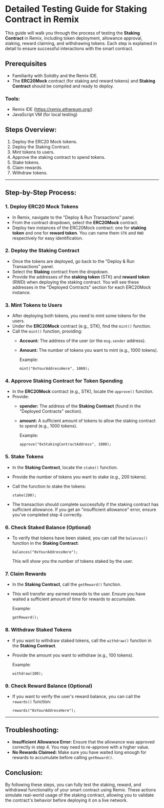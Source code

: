 
# Detailed Testing Guide for Staking Contract in Remix

This guide will walk you through the process of testing the **Staking Contract** in Remix, including token deployment, allowance approval, staking, reward claiming, and withdrawing tokens. Each step is explained in detail to ensure successful interactions with the smart contract.

## Prerequisites
- Familiarity with Solidity and the Remix IDE.
- The **ERC20Mock** contract (for staking and reward tokens) and **Staking Contract** should be compiled and ready to deploy.

### Tools:
- Remix IDE (https://remix.ethereum.org/)
- JavaScript VM (for local testing)

## Steps Overview:
1. Deploy the ERC20 Mock tokens.
2. Deploy the Staking Contract.
3. Mint tokens to users.
4. Approve the staking contract to spend tokens.
5. Stake tokens.
6. Claim rewards.
7. Withdraw tokens.
   
---

## Step-by-Step Process:

### 1. **Deploy ERC20 Mock Tokens**
- In Remix, navigate to the "Deploy & Run Transactions" panel.
- From the contract dropdown, select the **ERC20Mock** contract.
- Deploy two instances of the ERC20Mock contract: one for **staking token** and one for **reward token**. You can name them `STK` and `RWD` respectively for easy identification.

### 2. **Deploy the Staking Contract**
- Once the tokens are deployed, go back to the "Deploy & Run Transactions" panel.
- Select the **Staking** contract from the dropdown.
- Provide the addresses of the **staking token** (STK) and **reward token** (RWD) when deploying the staking contract. You will see these addresses in the "Deployed Contracts" section for each ERC20Mock instance.

### 3. **Mint Tokens to Users**
- After deploying both tokens, you need to mint some tokens for the users.
- Under the **ERC20Mock** contract (e.g., STK), find the `mint()` function.
- Call the `mint()` function, providing:
  - **Account:** The address of the user (or the `msg.sender` address).
  - **Amount:** The number of tokens you want to mint (e.g., 1000 tokens).

    Example:
    ```solidity
    mint("0xYourAddressHere", 1000);
    ```

### 4. **Approve Staking Contract for Token Spending**
- In the **ERC20Mock** contract (e.g., STK), locate the `approve()` function.
- Provide:
  - **spender:** The address of the **Staking Contract** (found in the "Deployed Contracts" section).
  - **amount:** A sufficient amount of tokens to allow the staking contract to spend (e.g., 1000 tokens).

    Example:
    ```solidity
    approve("0xStakingContractAddress", 1000);
    ```

### 5. **Stake Tokens**
- In the **Staking Contract**, locate the `stake()` function.
- Provide the number of tokens you want to stake (e.g., 200 tokens).
- Call the function to stake the tokens:
    ```solidity
    stake(200);
    ```

- The transaction should complete successfully if the staking contract has sufficient allowance. If you get an "insufficient allowance" error, ensure you've completed step 4 correctly.

### 6. **Check Staked Balance (Optional)**
- To verify that tokens have been staked, you can call the `balances()` function in the **Staking Contract**:
    ```solidity
    balances("0xYourAddressHere");
    ```
  This will show you the number of tokens staked by the user.

### 7. **Claim Rewards**
- In the **Staking Contract**, call the `getReward()` function.
- This will transfer any earned rewards to the user. Ensure you have waited a sufficient amount of time for rewards to accumulate.

    Example:
    ```solidity
    getReward();
    ```

### 8. **Withdraw Staked Tokens**
- If you want to withdraw staked tokens, call the `withdraw()` function in the **Staking Contract**.
- Provide the amount you want to withdraw (e.g., 100 tokens).

    Example:
    ```solidity
    withdraw(100);
    ```

### 9. **Check Reward Balance (Optional)**
- If you want to verify the user's reward balance, you can call the `rewards()` function:
    ```solidity
    rewards("0xYourAddressHere");
    ```

---

## Troubleshooting:
- **Insufficient Allowance Error:** Ensure that the allowance was approved correctly in step 4. You may need to re-approve with a higher value.
- **No Rewards Claimed:** Make sure you have waited long enough for rewards to accumulate before calling `getReward()`.

## Conclusion:
By following these steps, you can fully test the staking, reward, and withdrawal functionality of your smart contract using Remix. These actions simulate real-world usage of the staking contract, allowing you to validate the contract's behavior before deploying it on a live network.

